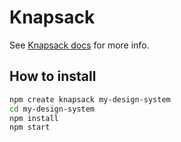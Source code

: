 # Knapsack

See [Knapsack docs](https://knapsack.sh) for more info.

## How to install

```bash
npm create knapsack my-design-system
cd my-design-system
npm install
npm start
```
